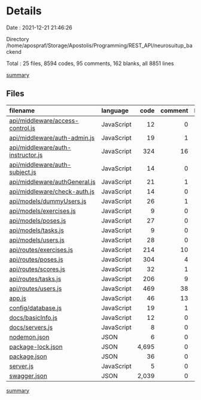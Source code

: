 # Details

Date : 2021-12-21 21:46:26

Directory /home/apospraf/Storage/Apostolis/Programming/REST_API/neurosuitup_backend

Total : 25 files,  8594 codes, 95 comments, 162 blanks, all 8851 lines

[summary](results.md)

## Files
| filename | language | code | comment | blank | total |
| :--- | :--- | ---: | ---: | ---: | ---: |
| [api/middleware/access-control.js](/api/middleware/access-control.js) | JavaScript | 12 | 0 | 5 | 17 |
| [api/middleware/auth-admin.js](/api/middleware/auth-admin.js) | JavaScript | 19 | 1 | 1 | 21 |
| [api/middleware/auth-instructor.js](/api/middleware/auth-instructor.js) | JavaScript | 324 | 16 | 38 | 378 |
| [api/middleware/auth-subject.js](/api/middleware/auth-subject.js) | JavaScript | 14 | 0 | 1 | 15 |
| [api/middleware/authGeneral.js](/api/middleware/authGeneral.js) | JavaScript | 21 | 1 | 6 | 28 |
| [api/middleware/check-auth.js](/api/middleware/check-auth.js) | JavaScript | 14 | 0 | 1 | 15 |
| [api/models/dummyUsers.js](/api/models/dummyUsers.js) | JavaScript | 26 | 1 | 5 | 32 |
| [api/models/exercises.js](/api/models/exercises.js) | JavaScript | 9 | 0 | 2 | 11 |
| [api/models/poses.js](/api/models/poses.js) | JavaScript | 27 | 0 | 2 | 29 |
| [api/models/tasks.js](/api/models/tasks.js) | JavaScript | 9 | 0 | 2 | 11 |
| [api/models/users.js](/api/models/users.js) | JavaScript | 28 | 0 | 2 | 30 |
| [api/routes/exercises.js](/api/routes/exercises.js) | JavaScript | 214 | 10 | 18 | 242 |
| [api/routes/poses.js](/api/routes/poses.js) | JavaScript | 304 | 4 | 16 | 324 |
| [api/routes/scores.js](/api/routes/scores.js) | JavaScript | 32 | 1 | 5 | 38 |
| [api/routes/tasks.js](/api/routes/tasks.js) | JavaScript | 206 | 9 | 12 | 227 |
| [api/routes/users.js](/api/routes/users.js) | JavaScript | 469 | 38 | 26 | 533 |
| [app.js](/app.js) | JavaScript | 46 | 13 | 8 | 67 |
| [config/database.js](/config/database.js) | JavaScript | 19 | 1 | 3 | 23 |
| [docs/basicInfo.js](/docs/basicInfo.js) | JavaScript | 12 | 0 | 0 | 12 |
| [docs/servers.js](/docs/servers.js) | JavaScript | 8 | 0 | 0 | 8 |
| [nodemon.json](/nodemon.json) | JSON | 6 | 0 | 0 | 6 |
| [package-lock.json](/package-lock.json) | JSON | 4,695 | 0 | 1 | 4,696 |
| [package.json](/package.json) | JSON | 36 | 0 | 1 | 37 |
| [server.js](/server.js) | JavaScript | 5 | 0 | 5 | 10 |
| [swagger.json](/swagger.json) | JSON | 2,039 | 0 | 2 | 2,041 |

[summary](results.md)